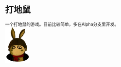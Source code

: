打地鼠
=====

一个打地鼠的游戏。目前比较简单，多在Alpha分支里开发。<br>
![logo](https://github.com/guodongxiaren/DiShu/raw/alpha/res/drawable-mdpi/dishu.png)
